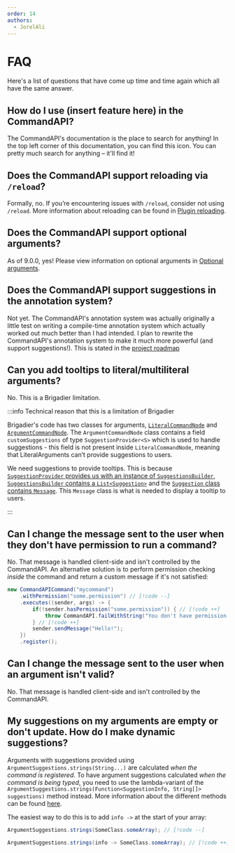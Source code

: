 ```yaml
---
order: 14
authors:
  - JorelAli
---
```


# FAQ

Here's a list of questions that have come up time and time again which all have the same answer.

## How do I use (insert feature here) in the CommandAPI?

The CommandAPI's documentation is the place to search for anything! In the top left corner of this documentation, you can find this <i class="fas fa-search"></i> icon. You can pretty much search for anything – it'll find it!

## Does the CommandAPI support reloading via `/reload`?

Formally, no. If you’re encountering issues with `/reload`, consider not using `/reload`. More information about reloading can be found in [Plugin reloading](./utils/reload).

## Does the CommandAPI support optional arguments?

As of 9.0.0, yes! Please view information on optional arguments in [Optional arguments](./create-commands/arguments/optional-arguments).

## Does the CommandAPI support suggestions in the annotation system?

Not yet. The CommandAPI's annotation system was actually originally a little test on writing a compile-time annotation system which actually worked out much better than I had intended. I plan to rewrite the CommandAPI's annotation system to make it much more powerful (and support suggestions!). This is stated in the [project roadmap](https://github.com/CommandAPI/CommandAPI#future-project-plans--timeline)

## Can you add tooltips to literal/multiliteral arguments?

No. This is a Brigadier limitation.

:::info Technical reason that this is a limitation of Brigadier

Brigadier's code has two classes for arguments, [`LiteralCommandNode`](https://github.com/Mojang/brigadier/blob/master/src/main/java/com/mojang/brigadier/tree/LiteralCommandNode.java) and [`ArgumentCommandNode`](https://github.com/Mojang/brigadier/blob/master/src/main/java/com/mojang/brigadier/tree/ArgumentCommandNode.java). The `ArgumentCommandNode` class contains a field `customSuggestions` of type `SuggestionProvider<S>` which is used to handle suggestions - this field is not present inside `LiteralCommandNode`, meaning that LiteralArguments can’t provide suggestions to users.

We need suggestions to provide tooltips. This is because [`SuggestionProvider` provides us with an instance of `SuggestionsBuilder`](https://github.com/Mojang/brigadier/blob/master/src/main/java/com/mojang/brigadier/suggestion/SuggestionProvider.java#L13), [`SuggestionsBuilder` contains a `List<Suggestion>`](https://github.com/Mojang/brigadier/blob/cf754c4ef654160dca946889c11941634c5db3d5/src/main/java/com/mojang/brigadier/suggestion/SuggestionsBuilder.java#L20) and the [`Suggestion` class contains `Message`](https://github.com/Mojang/brigadier/blob/cf754c4ef654160dca946889c11941634c5db3d5/src/main/java/com/mojang/brigadier/suggestion/Suggestion.java#L14). This `Message` class is what is needed to display a tooltip to users.

:::

## Can I change the message sent to the user when they don't have permission to run a command?

No. That message is handled client-side and isn't controlled by the CommandAPI. An alternative solution is to perform permission checking _inside_ the command and return a custom message if it's not satisfied:

```java
new CommandAPICommand("mycommand")
    .withPermission("some.permission") // [!code --]
    .executes((sender, args) -> {
        if(!sender.hasPermission("some.permission")) { // [!code ++]
            throw CommandAPI.failWithString("You don't have permission to run /mycommand!"); // [!code ++]
        } // [!code ++]
        sender.sendMessage("Hello!");
    })
    .register();
```

## Can I change the message sent to the user when an argument isn't valid?

No. That message is handled client-side and isn't controlled by the CommandAPI.

## My suggestions on my arguments are empty or don't update. How do I make dynamic suggestions?

Arguments with suggestions provided using `ArgumentSuggestions.strings(String...)` are calculated _when the command is registered_. To have argument suggestions calculated _when the command is being typed_, you need to use the lambda-variant of the `ArgumentSuggestions.strings(Function<SuggestionInfo, String[]> suggestions)` method instead. More information about the different methods can be found [here](./create-commands/arguments/suggestions/suggestions#the-argumentsuggestions-interface).

The easiest way to do this is to add `info ->` at the start of your array:

```java
ArgumentSuggestions.strings(SomeClass.someArray); // [!code --]

ArgumentSuggestions.strings(info -> SomeClass.someArray); // [!code ++]
```